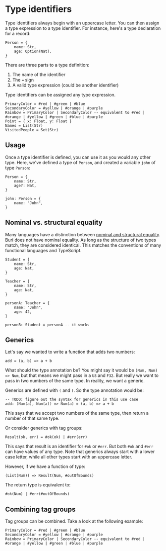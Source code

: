 # Type identifiers

Type identifiers always begin with an uppercase letter. You can then assign a type expression to a type identifier. For instance, here's a type declaration for a record:

```buri
Person = {
    name: Str,
    age: Option(Nat),
}
```

There are three parts to a type definition:

1. The name of the identifier
2. The `=` sign
3. A valid type expression (could be another identifier)

Type identifiers can be assigned any type expression.

```buri
PrimaryColor = #red | #green | #blue
SecondaryColor = #yellow | #orange | #purple
Rainbow = PrimaryColor | SecondaryColor -- equivalent to #red | #orange | #yellow | #green | #blue | #purple
Point = { x: Float, y: Float }
Names = List(Str)
VisitedPeople = Set(Str)
```

## Usage

Once a type identifier is defined, you can use it as you would any other type. Here, we've defined a type of `Person`, and created a variable `john` of type `Person`:

```buri
Person = {
    name: Str,
    age?: Nat,
}

john: Person = {
    name: "John",
}
```

## Nominal vs. structural equality

Many languages have a distinction between [nominal and structural equality](https://medium.com/@thejameskyle/type-systems-structural-vs-nominal-typing-explained-56511dd969f4). Buri does not have nominal equality. As long as the structure of two types match, they are considered identical. This matches the conventions of many functional languages and TypeScript.

```buri
Student = {
    name: Str,
    age: Nat,
}

Teacher = {
    name: Str,
    age: Nat,
}

personA: Teacher = {
    name: "John",
    age: 42,
}

personB: Student = personA -- it works
```

## Generics

Let's say we wanted to write a function that adds two numbers:

```buri
add = (a, b) => a + b
```

What should the type annotation be? You might say it would be `(Num, Num) => Num`, but that means we might pass in a `U8` and `F32`. But really we want to pass in two numbers of the same type. In reality, we want a generic.

Generics are defined with `(` and `)`. So the type annotation would be:

```buri
-- TODO: figure out the syntax for generics in this use case
add: (Num(a), Num(a)) => Num(a) = (a, b) => a + b
```

This says that we accept two numbers of the same type, then return a number of that same type.

Or consider generics with tag groups:

```buri
Result(ok, err) = #ok(ok) | #err(err)
```

This says that result is an identifier for `#ok` or `#err`. But both `#ok` and `#err` can have values of any type. Note that generics always start with a lower case letter, while all other types start with an uppercase letter.

However, if we have a function of type:

```buri
(List(Num)) => Result(Num, #outOfBounds)
```

The return type is equivalent to:

```buri
#ok(Num) | #err(#outOfBounds)
```

## Combining tag groups

Tag groups can be combined. Take a look at the following example:

```buri
PrimaryColor = #red | #green | #blue
SecondaryColor = #yellow | #orange | #purple
Rainbow = PrimaryColor | SecondaryColor -- equivalent to #red | #orange | #yellow | #green | #blue | #purple
```
